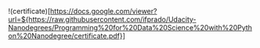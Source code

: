 !(certificate)[https://docs.google.com/viewer?url=${https://raw.githubusercontent.com/ifprado/Udacity-Nanodegrees/Programming%20for%20Data%20Science%20with%20Python%20Nanodegree/certificate.pdf}]
